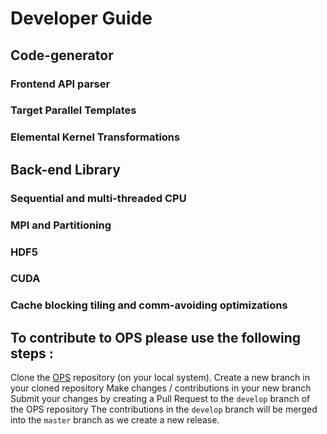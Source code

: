 # Developer Guide
## Code-generator
### Frontend API parser
### Target Parallel Templates
### Elemental Kernel Transformations
## Back-end Library
### Sequential and multi-threaded CPU
### MPI and Partitioning
### HDF5
### CUDA
### Cache blocking tiling and comm-avoiding optimizations

## To contribute to OPS please use the following steps :

Clone the [OPS](https://github.com/OP-DSL/OPS) repository (on your local system).
Create a new branch in your cloned repository
Make changes / contributions in your new branch
Submit your changes by creating a Pull Request to the `develop` branch of the OPS repository
The contributions in the `develop` branch will be merged into the `master` branch as we create a new release.

<!--
## Git work flow for contribution
To facilitate the concept of "Version" and "Release", we adopt the [Gitflow Workflow model](#https://nvie.com/posts/a-successful-git-branching-model/).
### Overall work flow

1. Create develop branch from main

2. Create release branch from develop

   After creating a release branch, only documentation and bug fixes will be added this branch.

3. Create feature branches from develop

4. Merge a feature branch into the develop branch once completed

5. Merge release branch into develop and main once completed

6. Create a hotfix branch from main if an issue is identified

7. Merge a hotfix branch to both develop and main once fixed

See also https://www.atlassian.com/git/tutorials/comparing-workflows/gitflow-workflow.

### A few issues
Using the Gitflow model tends to produce a few long-live branches (e.g.,  feature), which may increase the risk of "conflicts" for intergration. To migrate this, we encourage the following practice

* Try to create short-lived branches with a few small commites when possbile (e.g., a hotfix branch)
* Once a branch properly merges or a feature finalised, delete the branch
* A feature branch tends to be long-live, try to split a feature into "milestones" and merge into the develop branch when finishing each milestone.

**The Gitflow tool will automatically delete a branch once it is finished.**
### Gitflow tool

see https://github.com/nvie/gitflow
-->
